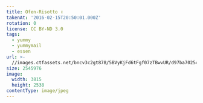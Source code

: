 ```yaml
---
title: Ofen-Risotto ✌
takenAt: '2016-02-15T20:50:01.000Z'
rotation: 0
license: CC BY-ND 3.0
tags:
  - yummy
  - yummymail
  - essen
url: >-
  //images.ctfassets.net/bncv3c2gt878/5BVyKjFd6tFgf07zTBwvUR/d97ba70254d60667756310070a2589ec/ofen-risotto-_24816355300_o
size: 2545976
image:
  width: 3815
  height: 2538
contentType: image/jpeg
---
```



